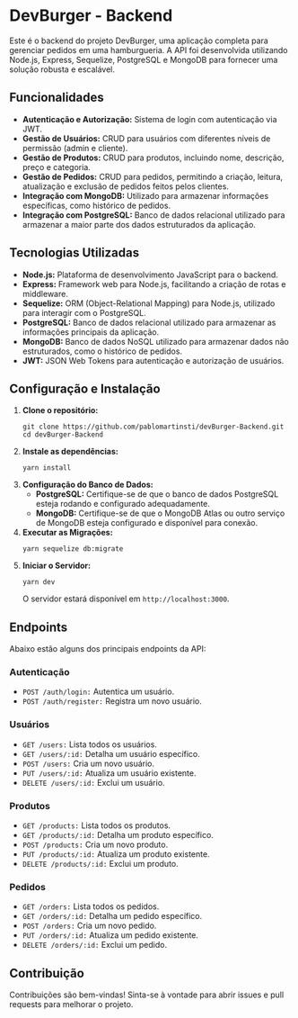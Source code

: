 <h1>DevBurger - Backend</h1>

<p>
  Este é o backend do projeto DevBurger, uma aplicação completa para gerenciar pedidos em uma hamburgueria. A API foi desenvolvida utilizando Node.js, Express, Sequelize, PostgreSQL e MongoDB para fornecer uma solução robusta e escalável.
</p>

<h2>Funcionalidades</h2>
<ul>
  <li><strong>Autenticação e Autorização:</strong> Sistema de login com autenticação via JWT.</li>
  <li><strong>Gestão de Usuários:</strong> CRUD para usuários com diferentes níveis de permissão (admin e cliente).</li>
  <li><strong>Gestão de Produtos:</strong> CRUD para produtos, incluindo nome, descrição, preço e categoria.</li>
  <li><strong>Gestão de Pedidos:</strong> CRUD para pedidos, permitindo a criação, leitura, atualização e exclusão de pedidos feitos pelos clientes.</li>
  <li><strong>Integração com MongoDB:</strong> Utilizado para armazenar informações específicas, como histórico de pedidos.</li>
  <li><strong>Integração com PostgreSQL:</strong> Banco de dados relacional utilizado para armazenar a maior parte dos dados estruturados da aplicação.</li>
</ul>

<h2>Tecnologias Utilizadas</h2>
<ul>
  <li><strong>Node.js:</strong> Plataforma de desenvolvimento JavaScript para o backend.</li>
  <li><strong>Express:</strong> Framework web para Node.js, facilitando a criação de rotas e middleware.</li>
  <li><strong>Sequelize:</strong> ORM (Object-Relational Mapping) para Node.js, utilizado para interagir com o PostgreSQL.</li>
  <li><strong>PostgreSQL:</strong> Banco de dados relacional utilizado para armazenar as informações principais da aplicação.</li>
  <li><strong>MongoDB:</strong> Banco de dados NoSQL utilizado para armazenar dados não estruturados, como o histórico de pedidos.</li>
  <li><strong>JWT:</strong> JSON Web Tokens para autenticação e autorização de usuários.</li>
</ul>

<h2>Configuração e Instalação</h2>

<ol>
  <li><strong>Clone o repositório:</strong>
    <pre><code>git clone https://github.com/pablomartinsti/devBurger-Backend.git
cd devBurger-Backend</code></pre>
  </li>

  <li><strong>Instale as dependências:</strong>
    <pre><code>yarn install</code></pre>
  </li>

  <li><strong>Configuração do Banco de Dados:</strong>
    <ul>
      <li><strong>PostgreSQL:</strong> Certifique-se de que o banco de dados PostgreSQL esteja rodando e configurado adequadamente.</li>
      <li><strong>MongoDB:</strong> Certifique-se de que o MongoDB Atlas ou outro serviço de MongoDB esteja configurado e disponível para conexão.</li>
    </ul>
  </li>

  <li><strong>Executar as Migrações:</strong>
    <pre><code>yarn sequelize db:migrate</code></pre>
  </li>

  <li><strong>Iniciar o Servidor:</strong>
    <pre><code>yarn dev</code></pre>
    <p>O servidor estará disponível em <code>http://localhost:3000</code>.</p>
  </li>
</ol>

<h2>Endpoints</h2>
<p>Abaixo estão alguns dos principais endpoints da API:</p>

<h3>Autenticação</h3>
<ul>
  <li><code>POST /auth/login:</code> Autentica um usuário.</li>
  <li><code>POST /auth/register:</code> Registra um novo usuário.</li>
</ul>

<h3>Usuários</h3>
<ul>
  <li><code>GET /users:</code> Lista todos os usuários.</li>
  <li><code>GET /users/:id:</code> Detalha um usuário específico.</li>
  <li><code>POST /users:</code> Cria um novo usuário.</li>
  <li><code>PUT /users/:id:</code> Atualiza um usuário existente.</li>
  <li><code>DELETE /users/:id:</code> Exclui um usuário.</li>
</ul>

<h3>Produtos</h3>
<ul>
  <li><code>GET /products:</code> Lista todos os produtos.</li>
  <li><code>GET /products/:id:</code> Detalha um produto específico.</li>
  <li><code>POST /products:</code> Cria um novo produto.</li>
  <li><code>PUT /products/:id:</code> Atualiza um produto existente.</li>
  <li><code>DELETE /products/:id:</code> Exclui um produto.</li>
</ul>

<h3>Pedidos</h3>
<ul>
  <li><code>GET /orders:</code> Lista todos os pedidos.</li>
  <li><code>GET /orders/:id:</code> Detalha um pedido específico.</li>
  <li><code>POST /orders:</code> Cria um novo pedido.</li>
  <li><code>PUT /orders/:id:</code> Atualiza um pedido existente.</li>
  <li><code>DELETE /orders/:id:</code> Exclui um pedido.</li>
</ul>

<h2>Contribuição</h2>
<p>
  Contribuições são bem-vindas! Sinta-se à vontade para abrir issues e pull requests para melhorar o projeto.
</p>
